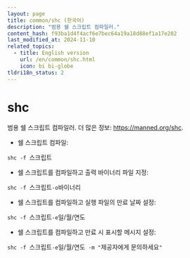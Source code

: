 ```yaml
---
layout: page
title: common/shc (한국어)
description: "범용 쉘 스크립트 컴파일러."
content_hash: f93ba1d4f4acf6e7bec64a19a18d88ef1a17e202
last_modified_at: 2024-11-10
related_topics:
  - title: English version
    url: /en/common/shc.html
    icon: bi bi-globe
tldri18n_status: 2
---
```

# shc

범용 쉘 스크립트 컴파일러.
더 많은 정보: <https://manned.org/shc>.

- 쉘 스크립트 컴파일:

`shc -f `<span class="tldr-var badge badge-pill bg-dark-lm bg-white-dm text-white-lm text-dark-dm font-weight-bold">스크립트</span>

- 쉘 스크립트를 컴파일하고 출력 바이너리 파일 지정:

`shc -f `<span class="tldr-var badge badge-pill bg-dark-lm bg-white-dm text-white-lm text-dark-dm font-weight-bold">스크립트</span>` -o `<span class="tldr-var badge badge-pill bg-dark-lm bg-white-dm text-white-lm text-dark-dm font-weight-bold">바이너리</span>

- 쉘 스크립트를 컴파일하고 실행 파일의 만료 날짜 설정:

`shc -f `<span class="tldr-var badge badge-pill bg-dark-lm bg-white-dm text-white-lm text-dark-dm font-weight-bold">스크립트</span>` -e `<span class="tldr-var badge badge-pill bg-dark-lm bg-white-dm text-white-lm text-dark-dm font-weight-bold">일/월/연도</span>

- 쉘 스크립트를 컴파일하고 만료 시 표시할 메시지 설정:

`shc -f `<span class="tldr-var badge badge-pill bg-dark-lm bg-white-dm text-white-lm text-dark-dm font-weight-bold">스크립트</span>` -e `<span class="tldr-var badge badge-pill bg-dark-lm bg-white-dm text-white-lm text-dark-dm font-weight-bold">일/월/연도</span>` -m "`<span class="tldr-var badge badge-pill bg-dark-lm bg-white-dm text-white-lm text-dark-dm font-weight-bold">제공자에게 문의하세요</span>`"`
